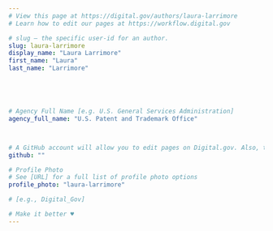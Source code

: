 ```yaml
---
# View this page at https://digital.gov/authors/laura-larrimore
# Learn how to edit our pages at https://workflow.digital.gov

# slug — the specific user-id for an author.
slug: laura-larrimore
display_name: "Laura Larrimore"
first_name: "Laura"
last_name: "Larrimore"





# Agency Full Name [e.g. U.S. General Services Administration]
agency_full_name: "U.S. Patent and Trademark Office"



# A GitHub account will allow you to edit pages on Digital.gov. Also, the image used in your GitHub account can be used to populate your digital.gov profile photo. Learn more about getting a Github account at [URL]
github: ""

# Profile Photo
# See [URL] for a full list of profile photo options
profile_photo: "laura-larrimore"

# [e.g., Digital_Gov]

# Make it better ♥
---
```

